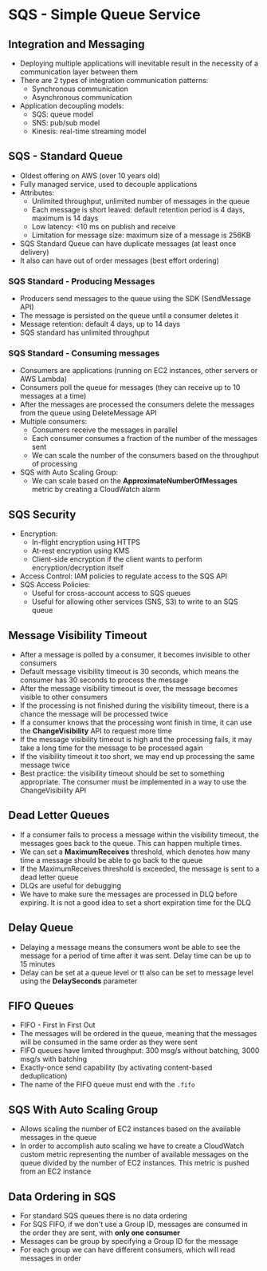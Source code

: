 # SQS - Simple Queue Service

## Integration and Messaging

- Deploying multiple applications will inevitable result in the necessity of a communication layer between them
- There are 2 types of integration communication patterns:
    - Synchronous communication
    - Asynchronous communication
- Application decoupling models:
    - SQS: queue model
    - SNS: pub/sub model
    - Kinesis: real-time streaming model

## SQS - Standard Queue

- Oldest offering on AWS (over 10 years old)
- Fully managed service, used to decouple applications
- Attributes:
    - Unlimited throughput, unlimited number of messages in the queue
    - Each message is short leaved: default retention period is 4 days, maximum is 14 days
    - Low latency: <10 ms on publish and receive
    - Limitation for message size: maximum size of a message is 256KB
- SQS Standard Queue can have duplicate messages (at least once delivery)
- It also can have out of order messages (best effort ordering)

### SQS Standard -  Producing Messages

- Producers send messages to the queue using the SDK (SendMessage API)
- The message is persisted on the queue until a consumer deletes it
- Message retention: default 4 days, up to 14 days
- SQS standard has unlimited throughput

### SQS Standard - Consuming messages

- Consumers are applications (running on EC2 instances, other servers or AWS Lambda)
- Consumers poll the queue for messages (they can receive up to 10 messages at a time)
- After the messages are processed the consumers delete the messages from the queue using DeleteMessage API
- Multiple consumers:
    - Consumers receive the messages in parallel
    - Each consumer consumes a fraction of the number of the messages sent
    - We can scale the number of the consumers based on the throughput of processing
- SQS with Auto Scaling Group:
    - We can scale based on the **ApproximateNumberOfMessages** metric by creating a CloudWatch alarm

## SQS Security

- Encryption:
    - In-flight encryption using HTTPS
    - At-rest encryption using KMS
    - Client-side encryption if the client wants to perform encryption/decryption itself
- Access Control: IAM policies to regulate access to the SQS API
- SQS Access Policies:
    - Useful for cross-account access to SQS queues
    - Useful for allowing other services (SNS, S3) to write to an SQS queue

## Message Visibility Timeout

- After a message is polled by a consumer, it becomes invisible to other consumers
- Default message visibility timeout is 30 seconds, which means the consumer has 30 seconds to process the message
- After the message visibility timeout is over, the message becomes visible to other consumers
- If the processing is not finished during the visibility timeout, there is a chance the message will be processed twice
- If a consumer knows that the processing wont finish in time, it can use the **ChangeVisibility** API to request more time
- If the message visibility timeout is high and the processing fails, it may take a long time for the message to be processed again
- If the visibility timeout it too short, we may end up processing the same message twice
- Best practice: the visibility timeout should be set to something appropriate. The consumer must be implemented in a way to use the ChangeVisibility API

## Dead Letter Queues

- If a consumer fails to process a message within the visibility timeout, the messages goes back to the queue. This can happen multiple times.
- We can set a **MaximumReceives** threshold, which denotes how many time a message should be able to go back to the queue
- If the MaximumReceives threshold is exceeded, the message is sent to a dead letter queue
- DLQs are useful for debugging
- We have to make sure the messages are processed in DLQ before expiring. It is not a good idea to set a short expiration time for the DLQ

## Delay Queue

- Delaying a message means the consumers wont be able to see the message for a period of time after it was sent. Delay time can be up to 15 minutes
- Delay can be set at a queue level or tt also can be set to message level using the **DelaySeconds** parameter

## FIFO Queues

- FIFO - First In First Out
- The messages will be ordered in the queue, meaning that the messages will be consumed in the same order as they were sent
- FIFO queues have limited throughput: 300 msg/s without batching, 3000 msg/s with batching
- Exactly-once send capability (by activating content-based deduplication)
- The name of the FIFO queue must end with the `.fifo`

## SQS With Auto Scaling Group

- Allows scaling the number of EC2 instances based on the available messages in the queue
- In order to accomplish auto scaling we have to create a CloudWatch custom metric representing the number of available messages on the queue divided by the number of EC2 instances. This metric is pushed from an EC2 instance

## Data Ordering in SQS

- For standard SQS queues there is no data ordering
- For SQS FIFO, if we don't use a Group ID, messages are consumed in the order they are sent, with **only one consumer**
- Messages can be group by specifying a Group ID for the message
- For each group we can have different consumers, which will read messages in order